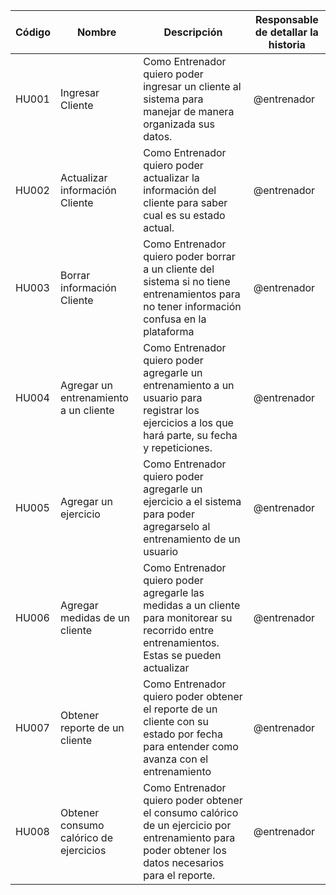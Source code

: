 | **Código** | **Nombre**                             | **Descripción**                                                                                                                                     | **Responsable de detallar la historia** |
|------------|----------------------------------------|-----------------------------------------------------------------------------------------------------------------------------------------------------|-----------------------------------------|
| HU001      | Ingresar Cliente                       | Como Entrenador quiero poder ingresar un cliente al sistema para manejar de manera organizada sus datos.                                            | @entrenador                             |
| HU002      | Actualizar información Cliente         | Como Entrenador quiero poder actualizar la información del cliente para saber cual es su estado actual.                                             | @entrenador                             |  
| HU003      | Borrar información Cliente             | Como Entrenador quiero poder borrar a un cliente del sistema si no tiene entrenamientos para no tener información confusa en la plataforma          | @entrenador                             |
| HU004      | Agregar un entrenamiento a un cliente  | Como Entrenador quiero poder agregarle un entrenamiento a un usuario para registrar los ejercicios a los que hará parte, su fecha y repeticiones.   | @entrenador                             |  
| HU005      | Agregar un ejercicio                   | Como Entrenador quiero poder agregarle un ejercicio a el sistema para poder agregarselo al entrenamiento de un usuario                              | @entrenador                             |  
| HU006      | Agregar medidas de un cliente          | Como Entrenador quiero poder agregarle las medidas a un cliente para monitorear su recorrido entre entrenamientos. Estas se pueden actualizar       | @entrenador                             |  
| HU007      | Obtener reporte de un cliente          | Como Entrenador quiero poder obtener el reporte de un cliente con su estado por fecha para entender como avanza con el entrenamiento                | @entrenador                             |  
| HU008      | Obtener consumo calórico de ejercicios | Como Entrenador quiero poder obtener el consumo calórico de un ejercicio por entrenamiento para poder obtener los datos necesarios para el reporte. | @entrenador                             |  
